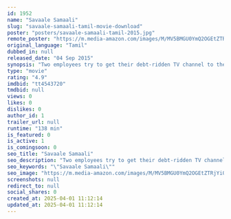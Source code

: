 ```yaml
---
id: 1952
name: "Savaale Samaali"
slug: "savaale-samaali-tamil-movie-download"
poster: "posters/savaale-samaali-tamil-2015.jpg"
remote_poster: "https://m.media-amazon.com/images/M/MV5BMGU0YmQ2OGEtZTRjYi00N2EyLWJkNGUtNzMyN2ExOTdhMDE3XkEyXkFqcGdeQXVyMTEzNzg0Mjkx._V1_SX300.jpg"
original_language: "Tamil"
dubbed_in: null
released_date: "04 Sep 2015"
synopsis: "Two employees try to get their debt-ridden TV channel to the top position by manufacturing a fake reality show that involves uniting lovers who face opposition at home."
type: "movie"
rating: "4.9"
imdbid: "tt4543720"
tmdbid: null
views: 0
likes: 0
dislikes: 0
author_id: 1
trailer_url: null
runtime: "138 min"
is_featured: 0
is_active: 1
is_comingsoon: 0
seo_title: "Savaale Samaali"
seo_description: "Two employees try to get their debt-ridden TV channel to the top position by manufacturing a fake reality show that involves uniting lovers who face opposition at home."
seo_keywords: "\"Savaale Samaali\""
seo_image: "https://m.media-amazon.com/images/M/MV5BMGU0YmQ2OGEtZTRjYi00N2EyLWJkNGUtNzMyN2ExOTdhMDE3XkEyXkFqcGdeQXVyMTEzNzg0Mjkx._V1_SX300.jpg"
screenshots: null
redirect_to: null
social_shares: 0
created_at: 2025-04-01 11:12:14
updated_at: 2025-04-01 11:12:14
---
```


